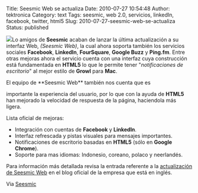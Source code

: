 Title: Seesmic Web se actualiza
Date: 2010-07-27 10:54:48
Author: tektronica
Category: text
Tags: seesmic, web 2.0, servicios, linkedIn, facebook, twitter, html5
Slug: 2010-07-27-seesmic-web-se-actualiza
Status: published

![](http://media.tumblr.com/tumblr_l682qqrJpf1qctm3h.png)Lo amigos de
**Seesmic** acaban de lanzar la última actualización a su interfaz Web,
*(Seesmic Web)*, la cual ahora soporta también los servicios sociales
**Facebook**, **LinkedIn**, **FourSquare**, **Google Buzz** y
**Ping.fm**. Entre otras mejoras ahora el servicio cuenta con una
interfaz cuya construcción está fundamentada en **HTML5** lo que le
permite tener "*notificaciones de escritorio*" al mejor estilo de
**Growl** para **Mac**.



</p>

<!-- more -->El equipo de **Seesmic Web** también nos cuenta que es
importante la experiencia del usuario, por lo que con la ayuda de
**HTML5** han mejorado la velocidad de respuesta de la página,
haciendola más ligera.



</p>

Lista oficial de mejoras:



</p>

-   Integración con cuentas de **Facebook** y **LinkedIn**.
-   Interfaz refrescada y pistas visuales para mensajes importantes.
-   Notificaciones de escritorio basadas en **HTML5** (sólo en **Google
    Chrome**).
-   Soporte para mas idiomas: Indonesio, coreano, polaco y neerlandés.

Para información más detallada revisa la entrada referente a la
[actualización de Seesmic
Web](http://blog.seesmic.com/2010/07/seesmic-web-now-with-facebook-and-linkedin-support-desktop-notifications-and-faster-than-ever.html)
en el blog oficial de la empresa que está en inglés.



</p>

Via
[Seesmic](http://blog.seesmic.com/2010/07/seesmic-web-now-with-facebook-and-linkedin-support-desktop-notifications-and-faster-than-ever.html)

</p>

